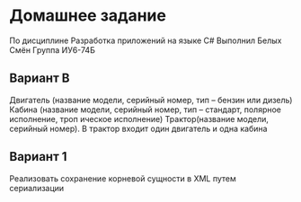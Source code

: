 # Домашнее задание
По дисциплине Разработка приложений на языке C#
Выполнил Белых Смён
Группа ИУ6-74Б

## Вариант B
Двигатель (название модели, серийный номер, тип – бензин    или дизель)
Кабина (название модели, серийный номер, тип – стандарт, полярное исполнение, троп ическое исполнение)
Трактор(название модели, серийный номер). В трактор входит один двигатель и одна кабина

## Вариант 1
Реализовать сохранение корневой сущности в XML путем сериализации  
